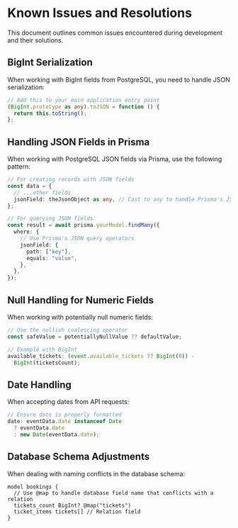 # Known Issues and Resolutions

This document outlines common issues encountered during development and their solutions.

## BigInt Serialization

When working with BigInt fields from PostgreSQL, you need to handle JSON serialization:

```typescript
// Add this to your main application entry point
(BigInt.prototype as any).toJSON = function () {
  return this.toString();
};
```

## Handling JSON Fields in Prisma

When working with PostgreSQL JSON fields via Prisma, use the following pattern:

```typescript
// For creating records with JSON fields
const data = {
  // ...other fields
  jsonField: theJsonObject as any, // Cast to any to handle Prisma's JSON type
};

// For querying JSON fields
const result = await prisma.yourModel.findMany({
  where: {
    // Use Prisma's JSON query operators
    jsonField: {
      path: ["key"],
      equals: "value",
    },
  },
});
```

## Null Handling for Numeric Fields

When working with potentially null numeric fields:

```typescript
// Use the nullish coalescing operator
const safeValue = potentiallyNullValue ?? defaultValue;

// Example with BigInt
available_tickets: (event.available_tickets ?? BigInt(0)) -
  BigInt(ticketsCount);
```

## Date Handling

When accepting dates from API requests:

```typescript
// Ensure date is properly formatted
date: eventData.date instanceof Date
  ? eventData.date
  : new Date(eventData.date);
```

## Database Schema Adjustments

When dealing with naming conflicts in the database schema:

```prisma
model bookings {
  // Use @map to handle database field name that conflicts with a relation
  tickets_count BigInt? @map("tickets")
  ticket_items tickets[] // Relation field
}
```
